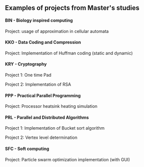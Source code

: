 ## Examples of projects from Master's studies 

#### BIN - Biology inspired computing

Project: usage of approximation in cellular automata

#### KKO - Data Coding and Compression

Project: Implementation of Huffman coding (static and dynamic)

#### KRY - Cryptography

Project 1: One time Pad

Project 2: Implementation of RSA

#### PPP - Practical Parallel Programming

Project: Processor heatsink heating simulation

#### PRL - Parallel and Distributed Algorithms

Project 1: Implementation of Bucket sort algorithm

Project 2: Vertex level determination 

#### SFC - Soft computing

Project: Particle swarm optimization implementation (with GUI)
